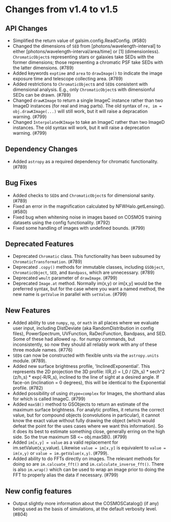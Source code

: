 Changes from v1.4 to v1.5
=========================

API Changes
-----------

- Simplified the return value of galsim.config.ReadConfig. (#580)
- Changed the dimensions of `SED` from [photons/wavelength-interval] to either
  [photons/wavelength-interval/area/time] or [1] (dimensionless).
  `ChromaticObject`s representing stars or galaxies take SEDs with the former
  dimensions; those representing a chromatic PSF take SEDs with the latter
  dimensions. (#789)
- Added keywords `exptime` and `area` to `drawImage()` to indicate the image
  exposure time and telescope collecting area. (#789)
- Added restrictions to `ChromaticObject`s and `SED`s consistent with
  dimensional analysis.  E.g., only `ChromaticObject`s with dimensionful SEDs
  can be drawn. (#789)
- Changed `drawKImage` to return a single ImageC instance rather than two
  ImageD instances (for real and imag parts).  The old syntax of
  `re, im = obj.drawKImage(...)` will still work, but it will raise a
  depracation warning. (#799)
- Changed `InterpolatedKImage` to take an ImageC rather than two ImageD
  instances. The old syntax will work, but it will raise a deprecation
  warning. (#799)


Dependency Changes
------------------
- Added `astropy` as a required dependency for chromatic functionality. (#789)


Bug Fixes
---------

- Added checks to `SED`s and `ChromaticObject`s for dimensional sanity. (#789)
- Fixed an error in the magnification calculated by NFWHalo.getLensing(). (#580)
- Fixed bug when whitening noise in images based on COSMOS training datasets
  using the config functionality. (#792)
- Fixed some handling of images with undefined bounds. (#799)


Deprecated Features
-------------------

- Deprecated `Chromatic` class.  This functionality has been subsumed by
  `ChromaticTransformation`.  (#789)
- Deprecated `.copy()` methods for immutable classes, including `GSObject`,
  `ChromaticObject`, `SED`, and `Bandpass`, which are unnecessary. (#789)
- Deprecated `wmult` parameter of `drawImage`. (#799)
- Deprecated `Image.at` method. Normally im(x,y) or im[x,y] would be the
  preferred syntax, but for the case where you want a named method, the
  new name is `getValue` in parallel with `setValue`. (#799)


New Features
------------

- Added ability to use `numpy`, `np`, or `math` in all places where we evaluate
  user input, including DistDeviate (aka RandomDistribution in config files),
  PowerSpectrum, UVFunction, RaDecFunction, Bandpass, and SED.  Some of these
  had allowed `np.` for numpy commands, but inconsistently, so now they should
  all reliably work with any of these three module names. (#776)
- `SED`s can now be constructed with flexible units via the `astropy.units`
  module. (#789).
- Added new surface brightness profile, 'InclinedExponential'. This represents
  the 2D projection the 3D profile:
      I(R,z) = I_0 / (2h_s) * sech^2 (z/h_s) * exp(-R/R_s),
  inclined to the line of sight at a desired angle. If face-on (inclination =
  0 degrees), this will be identical to the Exponential profile.  (#782)
- Added possibility of using `dtype=complex` for Images, the shorthand alias
  for which is called ImageC. (#799)
- Added `maxSB()` method to GSObjects to return an estimate of the maximum
  surface brightness.  For analytic profiles, it returns the correct value,
  but for compound objects (convolutions in particular), it cannot know the
  exact value without fully drawing the object (which would defeat the point
  for the uses cases where we want this information).  So it does its best to
  estimate something close, generally erring on the high side.  So the true
  maximum SB <~ obj.maxSB(). (#799)
- Added `im[x,y] = value` as a valid replacement for im.setValue(x,y,value).
  Likewise `value = im[x,y]` is equivalent to `value = im(x,y)` or `value =
  im.getValue(x,y)`. (#799).
- Added ability to do FFTs directly on images.  The relevant methods for
  doing so are `im.calcuate_fft()` and `im.calculate_inverse_fft()`.  There
  is also `im.wrap()` which can be used to wrap an image prior to doing the
  FFT to properly alias the data if necessary. (#799)




New config features
-------------------

- Output slightly more information about the COSMOSCatalog() (if any) being used
  as the basis of simulations, at the default verbosity level. (#804)

